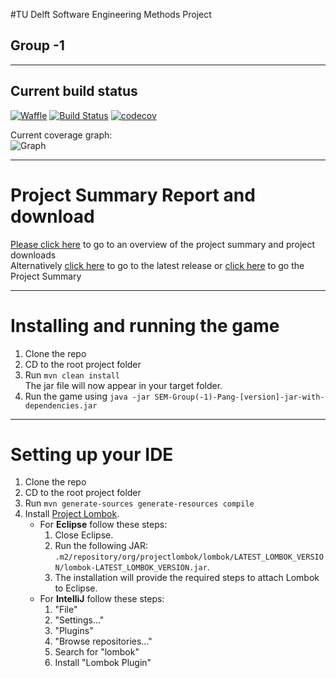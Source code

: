 #TU Delft Software Engineering Methods Project

## Group -1

---

## Current build status
[![Waffle](https://badge.waffle.io/Fastjur/SEM-Project.png?label=ready&title=Ready)](https://waffle.io/Fastjur/SEM-Project)
[![Build Status](https://travis-ci.com/Fastjur/SEM-Project.svg?token=ZYkj5b8eBfLppnyaikyc&branch=master)](https://travis-ci.com/Fastjur/SEM-Project)
[![codecov](https://codecov.io/gh/Fastjur/SEM-Project/branch/master/graph/badge.svg?token=3WonhjrCjs)](https://codecov.io/gh/Fastjur/SEM-Project)

Current coverage graph:  
![Graph](https://codecov.io/gh/Fastjur/SEM-Project/branch/master/graph/tree.svg)

---

# Project Summary Report and download

[Please click here](https://fastjur.github.io/SEM-Project) to go to an overview of the project summary and project downloads  
Alternatively [click here](https://github.com/Fastjur/SEM-Project/releases) to go to the latest release or [click here](https://fastjur.github.io/SEM-Project/site/) to go the Project Summary

---

# Installing and running the game

1. Clone the repo
2. CD to the root project folder
3. Run `mvn clean install`  
The jar file will now appear in your target folder.
4. Run the game using `java -jar SEM-Group(-1)-Pang-[version]-jar-with-dependencies.jar`

---

# Setting up your IDE

1. Clone the repo
2. CD to the root project folder
3. Run `mvn generate-sources generate-resources compile`
4. Install [Project Lombok](https://projectlombok.org/).
	* For **Eclipse** follow these steps:
		1. Close Eclipse.
		1. Run the following JAR: `.m2/repository/org/projectlombok/lombok/LATEST_LOMBOK_VERSION/lombok-LATEST_LOMBOK_VERSION.jar`.
		1. The installation will provide the required steps to attach Lombok to Eclipse.
	* For **IntelliJ** follow these steps:
		1. "File"
		1. "Settings..."
		1. "Plugins"
		1. "Browse repositories..."
		1. Search for "lombok"
		1. Install "Lombok Plugin"

